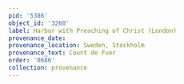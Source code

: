 ```yaml
---
pid: '5386'
object_id: '3260'
label: Harbor with Preaching of Christ (London)
provenance_date:
provenance_location: Sweden, Stockholm
provenance_text: Count de Fuer
order: '0686'
collection: provenance
---
```


